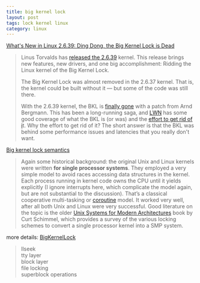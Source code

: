 ```yaml
---
title: big kernel lock
layout: post
tags: lock kernel linux
category: linux
---
```


[What's New in Linux 2.6.39: Ding Dong, the Big Kernel Lock is Dead](https://www.linux.com/learn/tutorials/447301-whats-new-in-linux-2639-ding-dong-the-big-kernel-lock-is-dead)

> Linus Torvalds has [released the 2.6.39](https://lkml.org/lkml/2011/5/19/16) kernel. This release brings new features, new drivers, and one big accomplishment: Ridding the Linux kernel of the Big Kernel Lock.
> 
> The Big Kernel Lock was almost removed in the 2.6.37 kernel. That is, the kernel could be built without it — but some of the code was still there.
> 
> With the 2.6.39 kernel, the BKL is [finally gone](https://lwn.net/Articles/424677/) with a patch from Arnd Bergmann. This has been a long-running saga, and [LWN](https://lwn.net/Articles/384855/) has some good coverage of what the BKL is (or was) and the [effort to get rid of i](https://lwn.net/Articles/424657/)t. Why the effort to get rid of it? The short answer is that the BKL was behind some performance issues and latencies that you really don't want.

[Big kernel lock semantics](http://halobates.de/blog/p/85)

> Again some historical background: the original Unix and Linux kernels were written **for single processor systems**. They employed a very simple model to avoid races accessing data structures in the kernel. Each process running in kernel code owns the CPU until it yields explicitly (I ignore interrupts here, which complicate the model again, but are not substantial to the discussion). That’s a classical cooperative multi-tasking or [coroutine](http://en.wikipedia.org/wiki/Coroutine) model. It worked very well, after all both Unix and Linux were very successful.
> Good literature on the topic is the older [Unix Systems for Modern Architectures](http://www.linuxjournal.com/article/34) book by Curt Schimmel, which provides a survey of the various locking schemes to convert a single processor kernel into a SMP system.

more details: [BigKernelLock](http://kernelnewbies.org/BigKernelLock)
> llseek  
> tty layer  
> block layer  
> file locking  
> superblock operations  